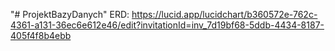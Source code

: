 "# ProjektBazyDanych"
ERD:  https://lucid.app/lucidchart/b360572e-762c-4361-a131-36ec6e612e46/edit?invitationId=inv_7d19bf68-5ddb-4434-8187-405f4f8b4ebb
